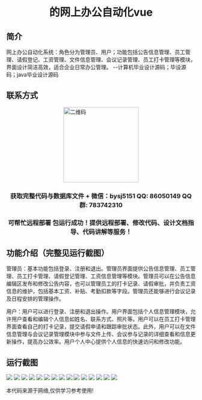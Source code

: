 <p><h1 align="center">的网上办公自动化vue</h1></p>

## 简介
网上办公自动化系统：角色分为管理员、用户；功能包括公告信息管理、员工管理、请假登记、工资管理、文件信息管理、会议记录管理、员工打卡管理等模块，界面设计简洁高效，适合企业日常办公管理。    --计算机毕业设计源码；毕设源码；java毕业设计源码


## 联系方式
<img src="https://bs-1329754181.cos.ap-shanghai.myqcloud.com/wx.jpg" alt="二维码" style="display: block; margin: 0 auto;" width="200px">
<p><h3 align="center">获取完整代码与数据库文件 + 微信：bysj5151 QQ: 86050149 QQ群: 783742310</h3></p>
<p><h3 align="center">可帮忙远程部署 包运行成功！提供远程部署、修改代码、设计文档指导、代码讲解等服务！</h3></p>

## 功能介绍（完整见运行截图）
管理员：基本功能包括登录、注册和退出。管理员界面提供公告信息管理、员工管理、员工打卡管理、请假登记管理、工资信息管理等模块。管理员可以在公告信息编辑区发布和修改公告内容，也可以管理员工的打卡记录、请假审批，并负责工资信息的维护，包括基本工资、补贴、考勤扣款等字段。管理员还能够进行会议记录及日程安排的管理操作。

用户：用户可以进行登录、注册和退出操作。用户界面包括个人信息管理模块，允许用户查看和编辑个人信息如姓名、联系方式、照片等。用户可以在员工打卡管理界面查看自己的打卡记录，提交请假申请和跟踪审批状态。此外，用户可以在文件信息管理与会议记录管理模块中参与文件上传、会议参与记录的详细查看和信息更新操作，提高办公效率。用户个人中心提供个人信息的快速访问和修改功能。


## 运行截图
![](https://bs-1329754181.cos.ap-shanghai.myqcloud.com/ssm/OnlineOfficeAutomation/img/001.jpg)
![](https://bs-1329754181.cos.ap-shanghai.myqcloud.com/ssm/OnlineOfficeAutomation/img/002.jpg)
![](https://bs-1329754181.cos.ap-shanghai.myqcloud.com/ssm/OnlineOfficeAutomation/img/003.jpg)
![](https://bs-1329754181.cos.ap-shanghai.myqcloud.com/ssm/OnlineOfficeAutomation/img/004.jpg)
![](https://bs-1329754181.cos.ap-shanghai.myqcloud.com/ssm/OnlineOfficeAutomation/img/005.jpg)
![](https://bs-1329754181.cos.ap-shanghai.myqcloud.com/ssm/OnlineOfficeAutomation/img/006.jpg)
![](https://bs-1329754181.cos.ap-shanghai.myqcloud.com/ssm/OnlineOfficeAutomation/img/007.jpg)
![](https://bs-1329754181.cos.ap-shanghai.myqcloud.com/ssm/OnlineOfficeAutomation/img/008.jpg)
![](https://bs-1329754181.cos.ap-shanghai.myqcloud.com/ssm/OnlineOfficeAutomation/img/009.jpg)
![](https://bs-1329754181.cos.ap-shanghai.myqcloud.com/ssm/OnlineOfficeAutomation/img/010.jpg)
![](https://bs-1329754181.cos.ap-shanghai.myqcloud.com/ssm/OnlineOfficeAutomation/img/011.jpg)
![](https://bs-1329754181.cos.ap-shanghai.myqcloud.com/ssm/OnlineOfficeAutomation/img/012.jpg)
![](https://bs-1329754181.cos.ap-shanghai.myqcloud.com/ssm/OnlineOfficeAutomation/img/013.jpg)
![](https://bs-1329754181.cos.ap-shanghai.myqcloud.com/ssm/OnlineOfficeAutomation/img/014.jpg)
![](https://bs-1329754181.cos.ap-shanghai.myqcloud.com/ssm/OnlineOfficeAutomation/img/015.jpg)

<p>本代码来源于网络,仅供学习参考使用!</p>
